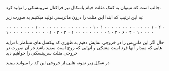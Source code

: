 جالب است که میتوان به کمک مثلث خیام پاسکال نیز فراکتال سرپینسکی را تولید کرد.

به این ترتیب که ابتدا این مثلث را درون ماتریسی تولید میکنیم 
به صورت زیر:

۰ ۰ ۰ ۰ ۰ ۰ ۰ ۰ ۱ ۰ ۰ ۰ ۰ ۰ ۰ ۰ ۰
۰ ۰ ۰ ۰ ۰ ۰ ۰ ۱ ۰ ۱ ۰ ۰ ۰ ۰ ۰ ۰ ۰ 
۰ ۰ ۰ ۰ ۰ ۰ ۱ ۰ ۲ ۰ ۱ ۰ ۰ ۰ ۰ ۰ ۰
۰ ۰ ۰ ۰ ۰ ۱ ۰ ۳ ۰ ۳ ۰ ۱ ۰ ۰ ۰ ۰ ۰
۰ ۰ ۰ ۰ ۱ ۰ ۴ ۰ ۶ ۰ ۴ ۰ ۱ ۰ ۰ ۰ ۰


حال اگر این ماتریس را در خروجی نمایش دهیم به طوری که پیکسل های متناظر با درایه هایی که مقدار آنها فرد است مشکی و آنهایی که زوج است سفید باشد
در آن صورت در خروجی مثلث سرپینسکی را خواهیم دید

در شکل زیر نمونه هایی از خروجی این کد را میوانید ببینید
